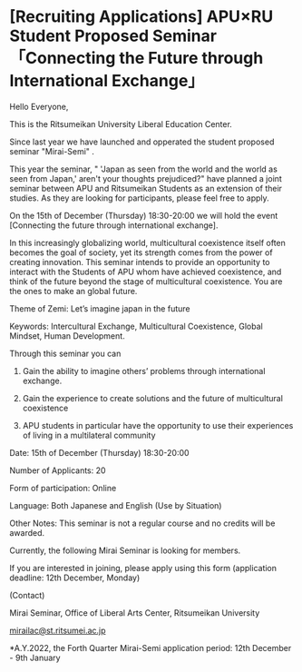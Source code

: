 # [Recruiting Applications] APU×RU Student Proposed Seminar「Connecting the Future through International Exchange」

Hello Everyone,

 

This is the Ritsumeikan University Liberal Education Center.

Since last year we have launched and opperated the student proposed seminar  "Mirai-Semi" .

 

This year the seminar, " 'Japan as seen from the world and the world as seen from Japan,' aren't your thoughts prejudiced?" have planned a joint seminar between APU and Ritsumeikan Students as an extension of their studies. As they are looking for participants, please feel free to apply.

 

<Connecting to the Future through cross-cultural interaction>

On the 15th of December (Thursday) 18:30-20:00 we will hold the event [Connecting the future through international exchange].

 

In this increasingly globalizing world, multicultural coexistence itself often becomes the goal of society, yet its strength comes from the power of creating innovation. This seminar intends to provide an opportunity to interact with the Students of APU whom have achieved coexistence, and think of the future beyond the stage of multicultural coexistence. You are the ones to make an global future.

 

Theme of Zemi: Let’s imagine japan in the future

 

Keywords: Intercultural Exchange, Multicultural Coexistence, Global Mindset, Human Development.

 

Through this seminar you can

1. Gain the ability to imagine others’ problems through international exchange.

2. Gain the experience to create solutions and the future of multicultural coexistence

3. APU students in particular have the opportunity to use their experiences of living in a multilateral community

 

Date: 15th of December (Thursday) 18:30-20:00

Number of Applicants: 20

Form of participation: Online

Language: Both Japanese and English (Use by Situation)

Other Notes: This seminar is not a regular course and no credits will be awarded.

 

Currently, the following Mirai Seminar is looking for members.

If you are interested in joining, please apply using  this form   (application deadline: 12th December, Monday)

 

(Contact)

Mirai Seminar, Office of Liberal Arts Center, Ritsumeikan University

mirailac@st.ritsumei.ac.jp

*A.Y.2022, the Forth Quarter Mirai-Semi application period: 12th December - 9th January